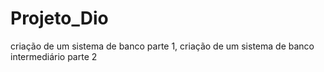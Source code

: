 # Projeto_Dio
criação de um sistema de banco parte 1,
criação de um sistema de banco intermediário parte 2



